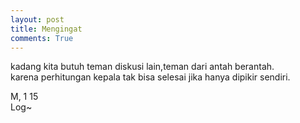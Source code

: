 ```yaml
---
layout: post
title: Mengingat
comments: True
---
```


kadang kita butuh teman diskusi lain,teman dari antah berantah.  
karena perhitungan kepala tak bisa selesai jika hanya dipikir sendiri.  

M, 1 15  
Log~
